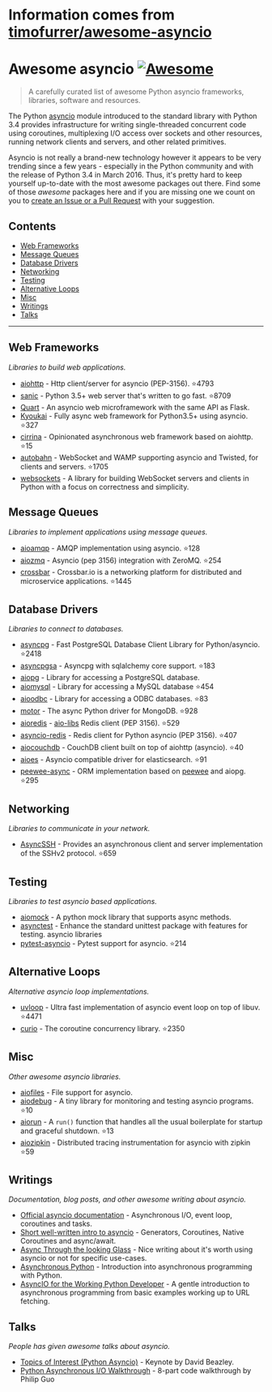 # Information comes from [timofurrer/awesome-asyncio](https://github.com/timofurrer/awesome-asyncio)
# Awesome asyncio [![Awesome](https://cdn.rawgit.com/sindresorhus/awesome/d7305f38d29fed78fa85652e3a63e154dd8e8829/media/badge.svg)](https://github.com/sindresorhus/awesome)

> A carefully curated list of awesome Python asyncio frameworks, libraries, software and resources.

The Python [asyncio](https://docs.python.org/3/library/asyncio.html) module introduced to the standard library with Python 3.4 provides infrastructure for writing single-threaded concurrent code using coroutines, multiplexing I/O access over sockets and other resources, running network clients and servers, and other related primitives.

Asyncio is not really a brand-new technology however it appears to be very trending since a few years - especially in the Python community and with the release of Python 3.4 in March 2016.
Thus, it's pretty hard to keep yourself up-to-date with the most awesome packages out there.
Find some of those *awesome* packages here and if you are missing one we count on you to [create an Issue or a Pull Request](https://github.com/timofurrer/awesome-asyncio/blob/master/CONTRIBUTING.md) with your suggestion.

## Contents

* [Web Frameworks](#web-frameworks)
* [Message Queues](#message-queues)
* [Database Drivers](#database-drivers)
* [Networking](#networking)
* [Testing](#testing)
* [Alternative Loops](#alternative-loops)
* [Misc](#misc)
* [Writings](#writings)
* [Talks](#talks)

***

## Web Frameworks

*Libraries to build web applications.*

* [aiohttp](https://github.com/KeepSafe/aiohttp) - Http client/server for asyncio (PEP-3156). :star:4793
* [sanic](https://github.com/channelcat/sanic) - Python 3.5+ web server that's written to go fast. :star:8709
* [Quart](https://gitlab.com/pgjones/quart) - An asyncio web microframework with the same API as Flask.
* [Kyoukai](https://github.com/SunDwarf/Kyoukai) - Fully async web framework for Python3.5+ using asyncio. :star:327
* [cirrina](https://github.com/neolynx/cirrina) - Opinionated asynchronous web framework based on aiohttp. :star:15
* [autobahn](https://github.com/crossbario/autobahn-python) - WebSocket and WAMP supporting asyncio and Twisted, for clients and servers. :star:1705
* [websockets](https://github.com/aaugustin/websockets/) - A library for building WebSocket servers and clients in Python with a focus on correctness and simplicity.

## Message Queues

*Libraries to implement applications using message queues.*

* [aioamqp](https://github.com/Polyconseil/aioamqp) - AMQP implementation using asyncio. :star:128
* [aiozmq](https://github.com/aio-libs/aiozmq) - Asyncio (pep 3156) integration with ZeroMQ. :star:254
* [crossbar](https://github.com/crossbario/crossbar) - Crossbar.io is a networking platform for distributed and microservice applications. :star:1445

## Database Drivers

*Libraries to connect to databases.*

* [asyncpg](https://github.com/MagicStack/asyncpg) - Fast PostgreSQL Database Client Library for Python/asyncio. :star:2418
* [asyncpgsa](https://github.com/CanopyTax/asyncpgsa) - Asyncpg with sqlalchemy core support. :star:183
* [aiopg](https://github.com/aio-libs/aiopg/) - Library for accessing a PostgreSQL database.
* [aiomysql](https://github.com/aio-libs/aiomysql) - Library for accessing a MySQL database :star:454
* [aioodbc](https://github.com/aio-libs/aioodbc) - Library for accessing a ODBC databases. :star:83
* [motor](https://github.com/mongodb/motor) - The async Python driver for MongoDB. :star:928
* [aioredis](https://github.com/aio-libs/aioredis) - [aio-libs](https://github.com/aio-libs) Redis client (PEP 3156). :star:529
* [asyncio-redis](https://github.com/jonathanslenders/asyncio-redis) - Redis client for Python asyncio (PEP 3156). :star:407
* [aiocouchdb](https://github.com/aio-libs/aiocouchdb) - CouchDB client built on top of aiohttp (asyncio). :star:40
* [aioes](https://github.com/aio-libs/aioes) - Asyncio compatible driver for elasticsearch. :star:91
* [peewee-async](https://github.com/05bit/peewee-async) - ORM implementation based on [peewee](https://github.com/coleifer/peewee) and aiopg. :star:295

## Networking

*Libraries to communicate in your network.*

* [AsyncSSH](https://github.com/ronf/asyncssh) - Provides an asynchronous client and server implementation of the SSHv2 protocol. :star:659

## Testing

*Libraries to test asyncio based applications.*

* [aiomock](https://github.com/nhumrich/aiomock/) - A python mock library that supports async methods.
* [asynctest](https://github.com/Martiusweb/asynctest/) - Enhance the standard unittest package with features for testing. asyncio libraries
* [pytest-asyncio](https://github.com/pytest-dev/pytest-asyncio) - Pytest support for asyncio. :star:214

## Alternative Loops

*Alternative asyncio loop implementations.*

* [uvloop](https://github.com/MagicStack/uvloop) - Ultra fast implementation of asyncio event loop on top of libuv. :star:4471
* [curio](https://github.com/dabeaz/curio) - The coroutine concurrency library. :star:2350

## Misc

*Other awesome asyncio libraries.*

* [aiofiles](https://github.com/Tinche/aiofiles/) - File support for asyncio.
* [aiodebug](https://github.com/qntln/aiodebug) - A tiny library for monitoring and testing asyncio programs. :star:10
* [aiorun](https://github.com/cjrh/aiorun) - A `run()` function that handles all the usual boilerplate for startup and graceful shutdown. :star:13
* [aiozipkin](https://github.com/aio-libs/aiozipkin) - Distributed tracing instrumentation for asyncio with zipkin :star:59

## Writings

*Documentation, blog posts, and other awesome writing about asyncio.*

* [Official asyncio documentation](https://docs.python.org/3/library/asyncio.html) - Asynchronous I/O, event loop, coroutines and tasks.
* [Short well-written intro to asyncio](http://masnun.com/2015/11/13/python-generators-coroutines-native-coroutines-and-async-await.html) - Generators, Coroutines, Native Coroutines and async/await.
* [Async Through the looking Glass](https://hackernoon.com/async-through-the-looking-glass-d69a0a88b661) - Nice writing about it's worth using asyncio or not for specific use-cases.
* [Asynchronous Python](https://hackernoon.com/asynchronous-python-45df84b82434) - Introduction into asynchronous programming with Python.
* [AsyncIO for the Working Python Developer](https://hackernoon.com/asyncio-for-the-working-python-developer-5c468e6e2e8e) - A gentle introduction to asynchronous programming from basic examples working up to URL fetching.

## Talks

*People has given awesome talks about asyncio.*

* [Topics of Interest (Python Asyncio)](https://www.youtube.com/watch?v=ZzfHjytDceU) - Keynote by David Beazley.
* [Python Asynchronous I/O Walkthrough](https://www.youtube.com/playlist?list=PLpEcQSRWP2IjVRlTUptdD05kG-UkJynQT) - 8-part code walkthrough by Philip Guo

